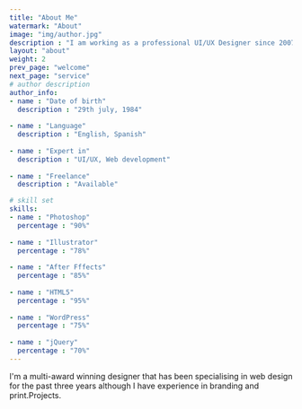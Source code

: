 ```yaml
---
title: "About Me"
watermark: "About"
image: "img/author.jpg"
description : "I am working as a professional UI/UX Designer since 2007. Worked in more than 200 live projects and also with more than 120 different clients!"
layout: "about"
weight: 2
prev_page: "welcome"
next_page: "service"
# author description
author_info:
- name : "Date of birth"
  description : "29th july, 1984"
  
- name : "Language"
  description : "English, Spanish"
  
- name : "Expert in"
  description : "UI/UX, Web development"
  
- name : "Freelance"
  description : "Available"

# skill set
skills:
- name : "Photoshop"
  percentage : "90%"
  
- name : "Illustrator"
  percentage : "78%"
  
- name : "After Fffects"
  percentage : "85%"
  
- name : "HTML5"
  percentage : "95%"
  
- name : "WordPress"
  percentage : "75%"
  
- name : "jQuery"
  percentage : "70%"
---
```


I'm a multi-award winning designer that has been specialising in web design for the past three years although I have experience in branding and print.Projects.